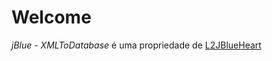 # Welcome

*jBlue - XMLToDatabase* é uma propriedade de [L2JBlueHeart](https://www.l2jbrasil.com/index.php?/topic/126414-l2jblueheart-%F0%9F%92%99/)

